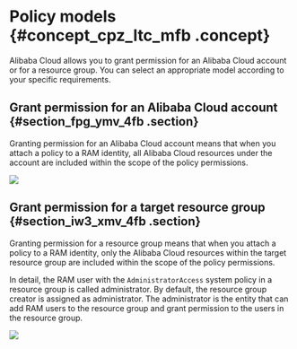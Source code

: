 # Policy models {#concept_cpz_ltc_mfb .concept}

Alibaba Cloud allows you to grant permission for an Alibaba Cloud account or for a resource group. You can select an appropriate model according to your specific requirements.

## Grant permission for an Alibaba Cloud account {#section_fpg_ymv_4fb .section}

Granting permission for an Alibaba Cloud account means that when you attach a policy to a RAM identity, all Alibaba Cloud resources under the account are included within the scope of the policy permissions.

![](http://static-aliyun-doc.oss-cn-hangzhou.aliyuncs.com/assets/img/23766/156155265814311_en-US.png)

## Grant permission for a target resource group {#section_iw3_xmv_4fb .section}

Granting permission for a resource group means that when you attach a policy to a RAM identity, only the Alibaba Cloud resources within the target resource group are included within the scope of the policy permissions.

In detail, the RAM user with the `AdministratorAccess` system policy in a resource group is called administrator. By default, the resource group creator is assigned as administrator. The administrator is the entity that can add RAM users to the resource group and grant permission to the users in the resource group.

![](http://static-aliyun-doc.oss-cn-hangzhou.aliyuncs.com/assets/img/23766/156155265814312_en-US.png)


